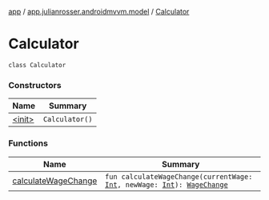 [app](../../index.md) / [app.julianrosser.androidmvvm.model](../index.md) / [Calculator](./index.md)

# Calculator

`class Calculator`

### Constructors

| Name | Summary |
|---|---|
| [&lt;init&gt;](-init-.md) | `Calculator()` |

### Functions

| Name | Summary |
|---|---|
| [calculateWageChange](calculate-wage-change.md) | `fun calculateWageChange(currentWage: `[`Int`](https://kotlinlang.org/api/latest/jvm/stdlib/kotlin/-int/index.html)`, newWage: `[`Int`](https://kotlinlang.org/api/latest/jvm/stdlib/kotlin/-int/index.html)`): `[`WageChange`](../-wage-change/index.md) |
